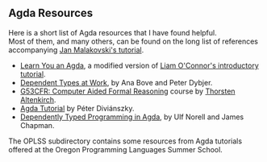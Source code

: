 ## Agda Resources

Here is a short list of Agda resources that I have found helpful.  
Most of them, and many others, can be found on the long list of references accompanying [Jan Malakovski's tutorial](http://oxij.org/note/BrutalDepTypes/).  

+ [Learn You an Agda](http://williamdemeo.github.io/2014/02/27/learn-you-an-agda/), a modified version of [Liam O'Connor's introductory tutorial](http://learnyouanagda.liamoc.net/).
+ [Dependent Types at Work](http://www.cse.chalmers.se/~peterd/papers/DependentTypesAtWork.pdf), by Ana Bove and Peter Dybjer.
+ [G53CFR: Computer Aided Formal Reasoning](http://www.cs.nott.ac.uk/~txa/g53cfr/)
  course by [Thorsten Altenkirch](http://www.cs.nott.ac.uk/~txa/).
+ [Agda Tutorial](https://people.inf.elte.hu/divip/AgdaTutorial/Index.html) by Péter Diviánszky.
+ [Dependently Typed Programming in Agda](http://www.cse.chalmers.se/~ulfn/papers/afp08/tutorial.pdf), by Ulf Norell and James Chapman.

The OPLSS subdirectory contains some resources from Agda tutorials offered at the Oregon Programming
Languages Summer School.
